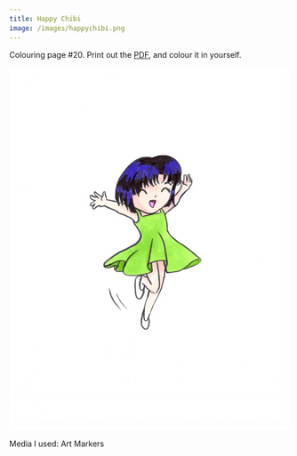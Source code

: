 ```yaml
---
title: Happy Chibi
image: /images/happychibi.png
---
```

Colouring page #20. Print out the [PDF], and colour it in yourself.

![png]

Media I used: Art Markers

[png]: /images/happychibi.png
[PDF]: /images/happychibi.pdf
